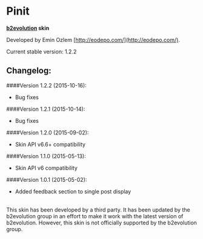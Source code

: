 # Pinit 

**[b2evolution](github.com/b2evolution/b2evolution) skin**

Developed by Emin Ozlem [http://eodepo.com/](http://eodepo.com/).

Current stable version: 1.2.2

## Changelog:

####Version 1.2.2 (2015-10-16):
- Bug fixes

####Version 1.2.1 (2015-10-14):
- Bug fixes

####Version 1.2.0 (2015-09-02):
- Skin API v6.6+ compatibility

####Version 1.1.0 (2015-05-13):
- Skin API v6 compatibility

####Version 1.0.1 (2015-05-02):
- Added feedback section to single post display

<br/>
This skin has been developed by a third party. It has been updated by the b2evolution group in an effort to make it work with the latest version of b2evolution. However, this skin is not officially supported by the b2evolution group.

